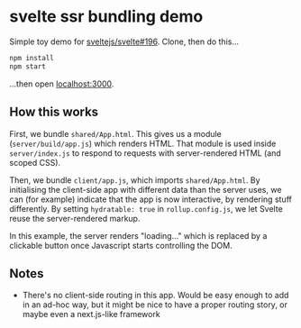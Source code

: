 # svelte ssr bundling demo

Simple toy demo for [sveltejs/svelte#196](https://github.com/sveltejs/svelte/issues/196). Clone, then do this...

```bash
npm install
npm start
```

...then open [localhost:3000](http://localhost:3000).


## How this works

First, we bundle `shared/App.html`. This gives us a module (`server/build/app.js`) which renders HTML. That module is used inside `server/index.js` to respond to requests with server-rendered HTML (and scoped CSS).

Then, we bundle `client/app.js`, which imports `shared/App.html`. By initialising the client-side app with different data than the server uses, we can (for example) indicate that the app is now interactive, by rendering stuff differently. By setting `hydratable: true` in `rollup.config.js`, we let Svelte reuse the server-rendered markup.

In this example, the server renders "loading..." which is replaced by a clickable button once Javascript starts controlling the DOM.


## Notes

* There's no client-side routing in this app. Would be easy enough to add in an ad-hoc way, but it might be nice to have a proper routing story, or maybe even a next.js-like framework
